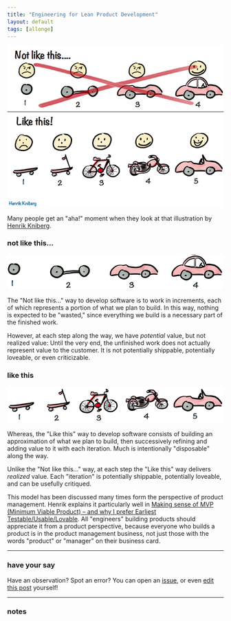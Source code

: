 ```yaml
---
title: "Engineering for Lean Product Development"
layout: default
tags: [allonge]
---
```


![Lean Product Development](/assets/images/henrikkniberg.png)

Many people get an "aha!" moment when they look at that illustration by [Henrik Kniberg].

[Henrik Kniberg]: https://www.crisp.se/konsulter/henrik-kniberg

### not like this…

![Not like this…](/assets/images/not-like-this.png)

The "Not like this…" way to develop software is to work in increments, each of which represents a portion of what we plan to build. In this way, nothing is expected to be "wasted," since everything we build is a necessary part of the finished work.

However, at each step along the way, we have *potential* value, but not realized value: Until the very end, the unfinished work does not actually represent value to the customer. It is not potentially shippable, potentially loveable, or even criticizable.

### like this

![Like this…](/assets/images/like-this.png)

Whereas, the "Like this" way to develop software consists of building an approximation of what we plan to build, then successively refining and adding value to it with each iteration. Much is intentionally "disposable" along the way.

Unlike the "Not like this…" way, at each step the "Like this" way delivers *realized* value. Each "iteration" is potentially shippable, potentially loveable, and can be usefully critiqued.

This model has been discussed many times form the perspective of product management. Henrik explains it particularly well in [Making sense of MVP (Minimum Viable Product) – and why I prefer Earliest Testable/Usable/Lovable][mvp]. All "engineers" building products should appreciate it from a product perspective, because everyone who builds a product is in the product management business, not just those with the words "product" or "manager" on their business card.

[mvp]: http://blog.crisp.se/2016/01/25/henrikkniberg/making-sense-of-mvp

---

### have your say

Have an observation? Spot an error? You can open an [issue](https://github.com/raganwald/raganwald.github.com/issues/new), or even [edit this post](https://github.com/raganwald/raganwald.github.com/edit/master/_posts/2016-11-12-engineering-for-lean-product-development.md) yourself!

---

### notes

